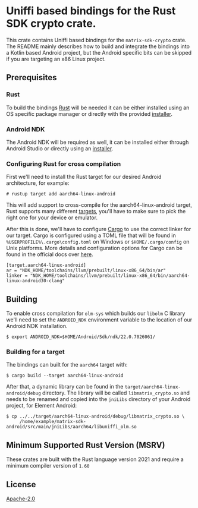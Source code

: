 # Uniffi based bindings for the Rust SDK crypto crate.

This crate contains Uniffi based bindings for the `matrix-sdk-crypto` crate. The
README mainly describes how to build and integrate the bindings into a Kotlin
based Android project, but the Android specific bits can be skipped if you are
targeting an x86 Linux project.

## Prerequisites

### Rust

To build the bindings [Rust] will be needed it can be either installed using an
OS specific package manager or directly with the provided [installer](https://rustup.rs/).

### Android NDK

The Android NDK will be required as well, it can be installed either through
Android Studio or directly using an [installer](https://developer.android.com/ndk/downloads).

### Configuring Rust for cross compilation

First we'll need to install the Rust target for our desired Android architecture,
for example:

```
# rustup target add aarch64-linux-android
```

This will add support to cross-compile for the aarch64-linux-android target,
Rust supports many different [targets], you'll have to make sure to pick the
right one for your device or emulator.

After this is done, we'll have to configure [Cargo] to use the correct linker
for our target. Cargo is configured using a TOML file that will be found in
`%USERPROFILE%\.cargo\config.toml` on Windows or `$HOME/.cargo/config` on Unix
platforms. More details and configuration options for Cargo can be found in the
official docs over [here](https://doc.rust-lang.org/cargo/reference/config.html).

```
[target.aarch64-linux-android]
ar = "NDK_HOME/toolchains/llvm/prebuilt/linux-x86_64/bin/ar"
linker = "NDK_HOME/toolchains/llvm/prebuilt/linux-x86_64/bin/aarch64-linux-android30-clang"
```

## Building

To enable cross compilation for `olm-sys` which builds our `libolm` C library
we'll need to set the `ANDROID_NDK` environment variable to the location of our
Android NDK installation.

```
$ export ANDROID_NDK=$HOME/Android/Sdk/ndk/22.0.7026061/
```

### Building for a target

The bindings can built for the `aarch64` target with:

```
$ cargo build --target aarch64-linux-android
```

After that, a dynamic library can be found in the `target/aarch64-linux-android/debug` directory.
The library will be called `libmatrix_crypto.so` and needs to be renamed and
copied into the `jniLibs` directory of your Android project, for Element Android:

```
$ cp ../../target/aarch64-linux-android/debug/libmatrix_crypto.so \
     /home/example/matrix-sdk-android/src/main/jniLibs/aarch64/libuniffi_olm.so
```

## Minimum Supported Rust Version (MSRV)

These crates are built with the Rust language version 2021 and require a minimum compiler version of `1.60`

## License

[Apache-2.0](https://www.apache.org/licenses/LICENSE-2.0)

[Rust]: https://www.rust-lang.org/
[installer]: https://rustup.rs/
[targets]: https://doc.rust-lang.org/nightly/rustc/platform-support.html
[Cargo]: https://doc.rust-lang.org/cargo/
[uniffi]: https://github.com/mozilla/uniffi-rs/
